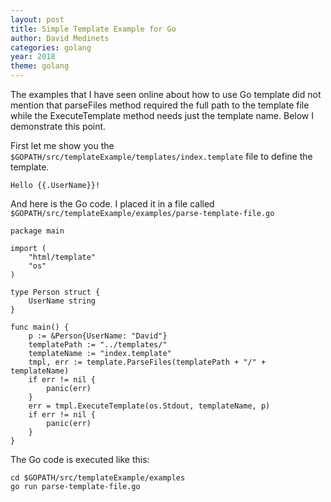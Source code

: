 ```yaml
---
layout: post
title: Simple Template Example for Go
author: David Medinets
categories: golang
year: 2018
theme: golang
---
```


The examples that I have seen online about how to use Go template did not
mention that parseFiles method required the full path to the template file while
the ExecuteTemplate method needs just the template name. Below I demonstrate
this point.


First let me show you the `$GOPATH/src/templateExample/templates/index.template`
file to define the template.

```
Hello {{.UserName}}!
```

And here is the Go code. I placed it in a file called
`$GOPATH/src/templateExample/examples/parse-template-file.go`

```
package main

import (
	"html/template"
	"os"
)

type Person struct {
	UserName string
}

func main() {
	p := &Person{UserName: "David"}
	templatePath := "../templates/"
	templateName := "index.template"
	tmpl, err := template.ParseFiles(templatePath + "/" + templateName)
	if err != nil {
		panic(err)
	}
	err = tmpl.ExecuteTemplate(os.Stdout, templateName, p)
	if err != nil {
		panic(err)
	}
}
```

The Go code is executed like this:

```
cd $GOPATH/src/templateExample/examples
go run parse-template-file.go
```

